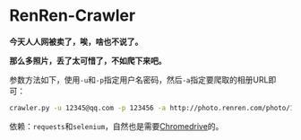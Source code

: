 # RenRen-Crawler
**今天人人网被卖了，唉，啥也不说了。**

**那么多照片，丢了太可惜了，不如爬下来吧。**

参数方法如下，使用`-u`和`-p`指定用户名密码，然后`-a`指定要爬取的相册URL即可：
```bash
crawler.py -u 12345@qq.com -p 123456 -a http://photo.renren.com/photo/123456789/album-123456789/v7
```
依赖：`requests`和`selenium`，自然也是需要[Chromedrive](https://sites.google.com/a/chromium.org/chromedriver/home)的。